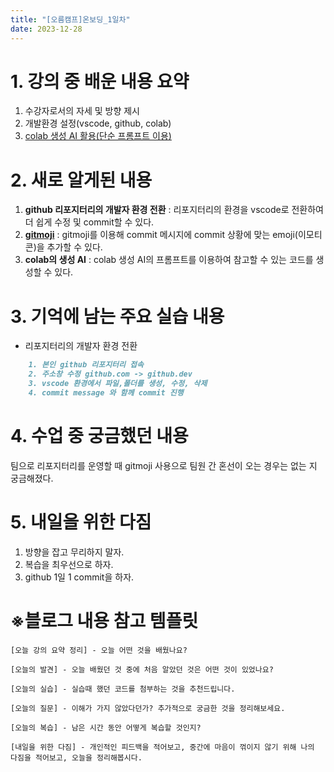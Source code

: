 ```yaml
---
title: "[오름캠프]온보딩_1일차"
date: 2023-12-28
---
```


# 1. 강의 중 배운 내용 요약

1. 수강자로서의 자세 및 방향 제시
2. 개발환경 설정(vscode, github, colab)
3. [colab 생성 AI 활용(단순 프롬프트 이용)](https://drive.google.com/file/d/14Fi5RueHexGKQjwMM5Bwa8293dQpydRi/view?usp=sharing)

# 2. 새로 알게된 내용

1. **github 리포지터리의 개발자 환경 전환** 
: 리포지터리의 환경을 vscode로 전환하여 더 쉽게 수정 및 commit할 수 있다.
2. [**gitmoji**](https://gitmoji.dev/) : gitmoji를 이용해 commit 메시지에 commit 상황에 맞는 emoji(이모티콘)을 추가할 수 있다.
3. **colab의 생성 AI**
: colab 생성 AI의 프롬프트를 이용하여 참고할 수 있는 코드를 생성할 수 있다.

# 3. 기억에 남는 주요 실습 내용
* 리포지터리의 개발자 환경 전환
```markdown
    1. 본인 github 리포지터리 접속
    2. 주소창 수정 github.com -> github.dev
    3. vscode 환경에서 파일,폴더를 생성, 수정, 삭제
    4. commit message 와 함께 commit 진행 
```

# 4. 수업 중 궁금했던 내용
팀으로 리포지터리를 운영할 때 gitmoji 사용으로 팀원 간 혼선이 오는 경우는 없는 지 궁금해졌다.

# 5. 내일을 위한 다짐
1. 방향을 잡고 무리하지 말자.
2. 복습을 최우선으로 하자.
3. github 1일 1 commit을 하자.

# ※블로그 내용 참고 템플릿
    [오늘 강의 요약 정리] - 오늘 어떤 것을 배웠나요?

    [오늘의 발견] - 오늘 배웠던 것 중에 처음 알았던 것은 어떤 것이 있었나요?

    [오늘의 실습] - 실습때 했던 코드를 첨부하는 것을 추천드립니다.

    [오늘의 질문] - 이해가 가지 않았다던가? 추가적으로 궁금한 것을 정리해보세요.

    [오늘의 복습] - 남은 시간 동안 어떻게 복습할 것인지?

    [내일을 위한 다짐] - 개인적인 피드백을 적어보고, 중간에 마음이 꺾이지 않기 위해 나의 다짐을 적어보고, 오늘을 정리해봅시다.